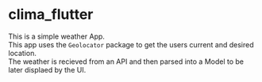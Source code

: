 # clima_flutter

This is a simple weather App.  
This app uses the `Geolocator` package to get the users current and desired location.  
The weather is recieved from an API and then parsed into a Model to be later displaed by the UI.  
